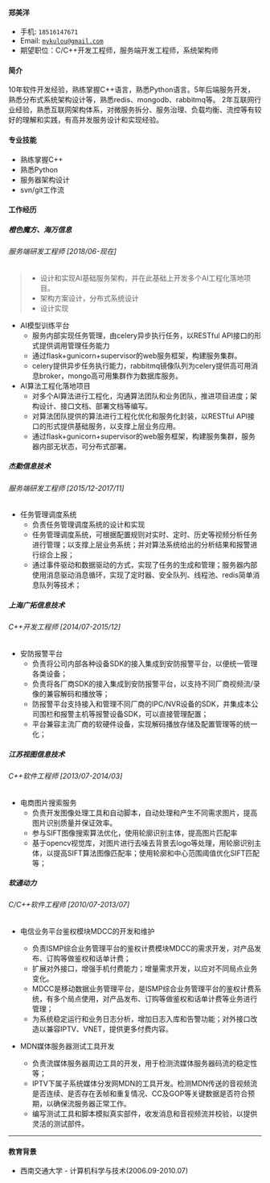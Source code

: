 #### 郑美洋
* 手机: `18516147671`
* Email: [`mykulou@gmail.com`](mykulou@gmail.com)
* 期望职位：C/C++开发工程师，服务端开发工程师，系统架构师

#### 简介

10年软件开发经验，熟练掌握C++语言，熟悉Python语言。5年后端服务开发，熟悉分布式系统架构设计等，熟悉redis、mongodb、rabbitmq等。
2年互联网行业经验，熟悉互联网架构体系，对微服务拆分、服务治理、负载均衡、流控等有较好的理解和实践，有高并发服务设计和实现经验。

#### 专业技能
* 熟练掌握C++
* 熟悉Python
* 服务器架构设计
* svn/git工作流

#### 工作经历
##### 橙色魔方、海万信息
###### 服务端研发工程师 [2018/06-现在]
> - 设计和实现AI基础服务架构，并在此基础上开发多个AI工程化落地项目。
> - 架构方案设计，分布式系统设计
> - 设计实现
- AI模型训练平台
  - 服务内部实现任务管理，由celery异步执行任务，以RESTful API接口的形式提供调用管理任务能力
  - 通过flask+gunicorn+supervisor的web服务框架，构建服务集群。
  - celery提供异步任务执行能力，rabbitmq镜像队列为celery提供高可用消息broker，mongo高可用集群作为数据库服务。
- AI算法工程化落地项目
  - 对多个AI算法进行工程化，沟通算法团队和业务团队，推进项目进度；架构设计、接口文档、部署文档等编写。
  - 对算法团队提供的算法进行工程化优化和服务化封装，以RESTful API接口的形式提供基础服务，以支撑上层业务应用。
  - 通过flask+gunicorn+supervisor的web服务框架，构建服务集群，服务器内部无状态，可分布式部署。

##### 杰勤信息技术
###### 服务端研发工程师 [2015/12-2017/11]
- 任务管理调度系统
  - 负责任务管理调度系统的设计和实现
  - 任务管理调度系统，可根据配置规则对实时、定时、历史等视频分析任务进行管理；以支撑上层业务系统；并对算法系统给出的分析结果和报警进行综合上报；
  - 通过事件驱动和数据驱动的方式，实现了任务的生成和管理；服务器内部使用消息驱动消息循环，实现了定时器、安全队列、线程池、redis简单消息队列等技术；

##### 上海广拓信息技术
###### C++开发工程师 [2014/07-2015/12]
- 安防报警平台
  - 负责将公司内部各种设备SDK的接入集成到安防报警平台，以便统一管理各类设备；
  - 负责将各厂商SDK的接入集成到安防报警平台，以支持不同厂商视频流/录像的兼容解码和播放等；
  - 防报警平台支持接入和管理不同厂商的IPC/NVR设备的SDK，并集成本公司围栏和报警主机等报警设备SDK，可以直接管理配置；
  - 平台兼容主流厂商的软硬件设备，实现解码播放存储及配置管理等的统一化；

##### 江苏视图信息技术
###### C++软件工程师 [2013/07-2014/03]
- 电商图片搜索服务
  - 负责开发图像处理工具和自动脚本，自动处理和产生不同需求图片，提高图片识别质量并保证效率。
  - 参与SIFT图像搜索算法优化，使用轮廓识别主体，提高图片匹配率
  - 基于opencv视觉库，对图片进行去噪去背景去logo等处理，用轮廓识别主体，以提高SIFT算法图像匹配率；使用轮廓和中心范围阈值优化SIFT匹配等；

##### 软通动力
###### C/C++软件工程师 [2010/07-2013/07]
- 电信业务平台鉴权模块MDCC的开发和维护
  - 负责ISMP综合业务管理平台的鉴权计费模块MDCC的需求开发，对产品发布、订购等做鉴权和话单计费；
  - 扩展对外接口，增强手机付费能力；增量需求开发，以应对不同局点业务变化。
  - MDCC是移动数据业务管理平台，是ISMP综合业务管理平台的鉴权计费系统，有多个局点使用，对产品发布、订购等做鉴权和话单计费等业务进行管理；
  - 为系统稳定运行和业务日志分析，增加日志入库和告警功能；对外接口改造以兼容IPTV、VNET，提供更多付费内容。

- MDN媒体服务器测试工具开发
  - 负责流媒体服务器周边工具的开发，用于检测流媒体服务器码流的稳定性等；
  - IPTV下属子系统媒体分发网MDN的工具开发。检测MDN传送的音视频流是否连续、是否存在丢帧和重复情况、CC及GOP等关键数据是否符合预期，以确保流服务器正常工作。
  - 编写测试工具和脚本模拟真实部件，收发消息和音视频流并校验，以提供灵活的测试部件。
---
#### 教育背景
- 西南交通大学 - 计算机科学与技术(2006.09-2010.07)
